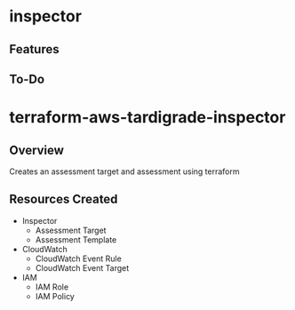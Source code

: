 # inspector

## Features

## To-Do
# terraform-aws-tardigrade-inspector
## Overview
Creates an assessment target and assessment using terraform

## Resources Created
*  Inspector
    - Assessment Target
    - Assessment Template
* CloudWatch
    - CloudWatch Event Rule
    - CloudWatch Event Target
* IAM
    - IAM Role
    - IAM Policy
